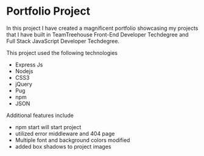 # Portfolio Project


In this project I have created a magnificent portfolio showcasing my projects that I have built in TeamTreehouse Front-End Developer Techdegree and Full Stack JavaScript Developer Techdegree.

This project used the following technologies

- Express Js
- Nodejs
- CSS3
- jQuery
- Pug
- npm
- JSON


Additional features include

- npm start will start project
- utilized error middleware and 404 page
- Multiple font and background colors modified
- added box shadows to project images
